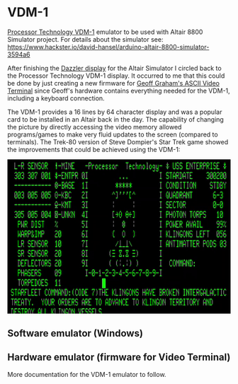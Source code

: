 # VDM-1

[Processor Technology VDM-1](http://www.s100computers.com/Hardware%20Folder/Processor%20Technology/VDM-1/VDM-1.htm) 
emulator to be used with Altair 8800 Simulator project. For details about the simulator see:
https://www.hackster.io/david-hansel/arduino-altair-8800-simulator-3594a6

After finishing the [Dazzler display](https://www.hackster.io/david-hansel/dazzler-display-for-altair-simulator-3febc6)
for the Altair Simulator I circled back to the Processor Technology VDM-1 display. It occurred to me that this could
be done by just creating a new firmware for [Geoff Graham's ASCII Video Terminal](http://geoffg.net/terminal.html)
since Geoff's hardware contains everything needed for the VDM-1, including a keyboard connection.

The VDM-1 provides a 16 lines by 64 character display and was a popular card to be installed in an Altair
back in the day. The capability of changing the picture by directly accessing the video memory allowed
programs/games to make very fluid updates to the screen (compared to terminals). The Trek-80 version of
Steve Dompier's Star Trek game showed the improvements that could be achieved using the VDM-1:

![Trek-80](/doc/images/trek80.gif)

## Software emulator (Windows)

## Hardware emulator (firmware for Video Terminal)

More documentation for the VDM-1 emulator to follow.
